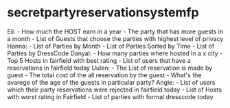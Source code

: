 # secretpartyreservationsystemfp

Eli:
    - How much the HOST earn in a year
    - The party that has more guests in a month
    - List of Guests that choose the parties with highest level of privacy 
Hanna:
    - List of Parties by Month
    - List of Parties Sorted by Time
    - List of Parties by DressCode
Danyal:
    - How many parties where hosted in a x city
    - Top 5 Hosts in fairfield with best rating
    - List of users that have a reservations in fairfield today
Uulen:
    - The List of reservation is made by guest
    - The total cost of the all reservation by the guest
    - What's the avarege of the age of the guests in particular party?
Angie:
    - List of users which their party reservations were rejected in fairfield today 
    - List of Hosts with worst rating in Fairfield
    - List of parties with formal dresscode today  
